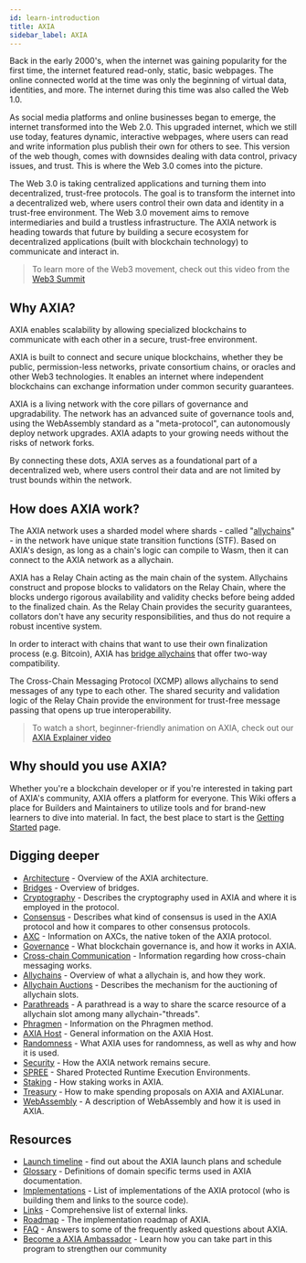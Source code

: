 ```yaml
---
id: learn-introduction
title: AXIA
sidebar_label: AXIA
---
```


Back in the early 2000's, when the internet was gaining popularity for the first time, the internet featured read-only, static, basic webpages. The online connected world at the time was only the beginning of virtual data, identities, and more. The internet during this time was also called the Web 1.0.

As social media platforms and online businesses began to emerge, the internet transformed into the Web 2.0. This upgraded internet, which we still use today, features dynamic, interactive webpages, where users can read and write information plus publish their own for others to see. This version of the web though, comes with downsides dealing with data control, privacy issues, and trust. This is where the Web 3.0 comes into the picture.

The Web 3.0 is taking centralized applications and turning them into decentralized, trust-free protocols. The goal is to transform the internet into a decentralized web, where users control their own data and identity in a trust-free environment. The Web 3.0 movement aims to remove intermediaries and build a trustless infrastructure. The AXIA network is heading towards that future by building a secure ecosystem for decentralized applications (built with blockchain technology) to communicate and interact in.

> To learn more of the Web3 movement, check out this video from the [Web3 Summit](https://youtu.be/l44z35vabvA)

## Why AXIA?

AXIA enables scalability by allowing specialized blockchains to communicate with each other in a secure, trust-free environment.

AXIA is built to connect and secure unique blockchains, whether they be public, permission-less networks, private consortium chains, or oracles and other Web3 technologies. It enables an internet where independent blockchains can exchange information under common security guarantees.

AXIA is a living network with the core pillars of governance and upgradability. The network has an advanced suite of governance tools and, using the WebAssembly standard as a "meta-protocol", can autonomously deploy network upgrades. AXIA adapts to your growing needs without the risks of network forks.

By connecting these dots, AXIA serves as a foundational part of a decentralized web, where users control their data and are not limited by trust bounds within the network.

## How does AXIA work?

The AXIA network uses a sharded model where shards - called "[allychains](learn-allychains)" - in the network have unique state transition functions (STF). Based on AXIA's design, as long as a chain's logic can compile to Wasm, then it can connect to the AXIA network as a allychain.

AXIA has a Relay Chain acting as the main chain of the system. Allychains construct and propose blocks to validators on the Relay Chain, where the blocks undergo rigorous availability and validity checks before being added to the finalized chain. As the Relay Chain provides the security guarantees, collators don't have any security responsibilities, and thus do not require a robust incentive system.

In order to interact with chains that want to use their own finalization process (e.g. Bitcoin), AXIA has [bridge allychains](learn-bridges) that offer two-way compatibility.

The Cross-Chain Messaging Protocol (XCMP) allows allychains to send messages of any type to each other. The shared security and validation logic of the Relay Chain provide the environment for trust-free message passing that opens up true interoperability.

> To watch a short, beginner-friendly animation on AXIA, check out our [AXIA Explainer video](https://www.youtube.com/watch?v=_-k0xkooSlA)

## Why should you use AXIA?

Whether you're a blockchain developer or if you're interested in taking part of AXIA's community, AXIA offers a platform for everyone. This Wiki offers a place for Builders and Maintainers to utilize tools and for brand-new learners to dive into material. In fact, the best place to start is the [Getting Started](getting-started) page.

## Digging deeper

- [Architecture](learn-architecture) - Overview of the AXIA architecture.
- [Bridges](learn-bridges) - Overview of bridges.
- [Cryptography](learn-cryptography) - Describes the cryptography used in AXIA and where it is employed in the protocol.
- [Consensus](learn-consensus) - Describes what kind of consensus is used in the AXIA protocol and how it compares to other consensus protocols.
- [AXC](learn-AXC) - Information on AXCs, the native token of the AXIA protocol.
- [Governance](learn-governance) - What blockchain governance is, and how it works in AXIA.
- [Cross-chain Communication](learn-crosschain) - Information regarding how cross-chain messaging works.
- [Allychains](learn-allychains) - Overview of what a allychain is, and how they work.
- [Allychain Auctions](learn-auction) - Describes the mechanism for the auctioning of allychain slots.
- [Parathreads](learn-parathreads) - A parathread is a way to share the scarce resource of a allychain slot among many allychain-"threads".
- [Phragmen](learn-phragmen) - Information on the Phragmen method.
- [AXIA Host](learn-AXIA-host) - General information on the AXIA Host.
- [Randomness](learn-randomness) - What AXIA uses for randomness, as well as why and how it is used.
- [Security](learn-security) - How the AXIA network remains secure.
- [SPREE](learn-spree) - Shared Protected Runtime Execution Environments.
- [Staking](learn-staking) - How staking works in AXIA.
- [Treasury](learn-treasury) - How to make spending proposals on AXIA and AXIALunar.
- [WebAssembly](learn-wasm) - A description of WebAssembly and how it is used in AXIA.

## Resources

- [Launch timeline](learn-launch) - find out about the AXIA launch plans and schedule
- [Glossary](glossary) - Definitions of domain specific terms used in AXIA documentation.
- [Implementations](learn-implementations) - List of implementations of the AXIA protocol (who is building them and links to the source code).
- [Links](learn-relevant-links) - Comprehensive list of external links.
- [Roadmap](learn-roadmap) - The implementation roadmap of AXIA.
- [FAQ](faq) - Answers to some of the frequently asked questions about AXIA.
- [Become a AXIA Ambassador](https://AXIA.network/AXIA-ambassador-program/) - Learn how you can take part in this program to strengthen our community
